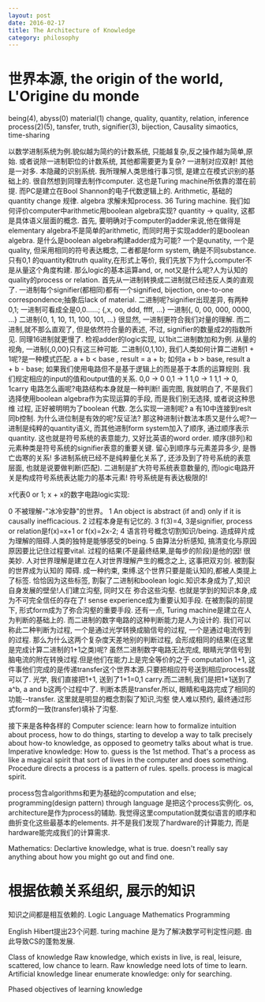 ```yaml
---
layout: post
date: 2016-02-17
title: The Architecture of Knowledge
category: philosophy
---
```


# 世界本源, the origin of the world, L'Origine du monde
being(4), abyss(0)
material(1) change, quality, quantity, relation, inference
process(2)(5), tansfer, truth, signifier(3), bijection, Causality
simaotics, time-sharing

以数学进制系统为例.貌似越为简约的计数系统, 只能越复杂,反之操作越为简单,原始.
或者说除一进制职位的计数系统, 其他都需要更为复杂?
 一进制对应双射! 其他是一对多.
本隐藏的识别系统.
我所理解人类思维行事习惯, 是建立在模式识别的基础上的. 很自然想到同理去制作computer.
这也是Turing machine所依靠的潜在前提.
而PC是建立在Bool Shannon的电子代数逻辑上的.
Arithmetic, 基础的 quantity change 规律.
algebra 求解未知process.
36 Turing machine.
我们如何评价computer中arithmetic用boolean algebra实现?
quantity -> quality, 这都是具体语义层面的概念.
首先, 要明确对于computer的adder来说,他在做得是elementary algebra不是简单的arithmetic,
而同时用于实现adder的是boolean algebra.
是什么是boolean algebra构建adder成为可能?
一个是qunatity, 一个是quality, 但采用相同的符号表达概念, 二者都是form system, 
确是不同substance.只有0,1 的quantity和truth quality,在形式上等价,
我们先放下为什么computer不是从量这个角度构建.
那么logic的基本运算and, or, not又是什么呢?人为认知的quality的process or relation.
首先从一进制转换成二进制就已经违反人类的直观了.
一进制每个signifier(都相同)都有一个signified, bijection, one-to-one correspondence;抽象后lack of material.
二进制呢?signifier出现差异, 有两种0,1; 一进制可看成全是0,0......;
{,x, oo, ddd, ffff, ...}
一进制{, 0, 00, 000, 0000, ...} 
二进制{0, 1, 10, 11, 100, 101, ...} 
很显然, 一进制更符合我们对量的理解. 而二进制,就不那么直观了, 但是依然符合量的表述, 不过,
signifier的数量成2的指数所见. 同理16进制就更慢了.
检视adder的logic实现, 以1bit二进制数加和为例.
从量的视角, 一进制{,0,00}只有这三种可能.
二进制{0,1,10}, 我们人类如何计算二进制1 + 1呢?是一种模式匹配.
a + b < base , result = a + b; 如何a + b > base, result a + b - base;
如果我们使用电路但不是基于逻辑上的而是基于本质的运算规则. 我们规定相应的input的值和output值的关系.
0,0 -> 0
0,1 -> 1
1,0 -> 1
1,1 -> 0, 1carry
电路怎么画呢?电路结构本身就是一种判断!
画完图, 我就明白了, 不是我们选择使用boolean algebra作为实现运算的手段, 而是我们别无选择, 或者说这种思维
过程, 正好被明明为了boolean 代数.
怎么实现一进制呢? a 有10中连接到reslt同b控制.
为什么进位制是有效的呢?反证法?
那这种进制计数法本质又是什么呢?一进制是纯粹的quantity语义, 而其他进制form system加入了顺序, 通过顺序表示quantity.
这也就是符号系统的表意能力, 又好比英语的word order. 顺序(排列)和元素种类是符号系统的signifier表意的重要关键.
留心到顺序与元素差异多少, 是唇亡齿寒的关系!
多进制系统已经不是纯粹量化关系了, 还涉及到了符号系统的表意层面, 也就是说要做判断(匹配).
二进制是扩大符号系统表意数量的, 而logic电路开关是构成符号系统表达能力的基本元素!
符号系统是有表达极限的!

x代表0 or 1; x + x的数字电路logic实现:

0 不被理解-"冰冷安静"的世界。
1 An object is abstract (if and) only if it is causally inefficacious.
2 过程本身是有记忆的.
3 f(3)=4, 3是signifier, process or relation是f(x)=x+1 or f(x)=2x-2;
4 语言符号概念切割知识/being. 造成碎片成为理解的阻碍.人类的独特是能够感受的being.
5 由算法分析感知, 搞清变化与原因原因要比记住过程要vital. 过程的结果(不是最终结果,是每步的阶段)是他的因! 很美妙.
人对世界理解是建立在人对世界理解产生的概念之上, 这事把双刃剑. 被割裂的世界成为认知的
障碍. 成一种约束, 束缚.这个世界只要是能认知的,都被人类提上了标签. 恰恰因为这些标签,
割裂了二进制和boolean logic.知识本身成为了,知识自身发展的壁垒!人们建立沟壑, 同时又在
弥合这些沟壑. 也就是学到的知识本身,成为不可完全信任的存在了! sense experience成为重要认知手段.
在被割裂的前提下, 形式form成为了弥合沟壑的重要手段.
还有一点, Turing machine是建立在人为判断的基础上的. 而二进制的数字电路的这种判断能力是人为设计的.
我们可以称此二种判断为过程, 一个是通过光学转换成脑信号的过程, 一个是通过电流传到的过程.
那么为什么这两个复杂度天差地别的判断过程, 会形成相同的结果(在这里是完成计算二进制的1+1之类)呢?
虽然二进制数字电路无法完成, 眼睛光学信号到脑电流的附在转换过程.但是他们在能力上是完全等价的之于
computation 1+1, 这件事他们完成的是传递transfer这个世界本源.只要把相应符号送到相应process就可以了.
光学, 我们直接把1+1, 送到了1+1=0,1 carry.而二进制,我们是把1+1送到了a^b, a and b这两个过程中了.
判断本质是transfer.所以, 眼睛和电路完成了相同的功能--transfer. 这里就是明显的概念割裂了知识,沟壑
使人难以预约, 最终通过形式form的一致(transfer)填补了沟壑. 



接下来是各种各样的
Computer science: learn how to formalize intuition about process, how to do things, 
starting to develop a way to talk precisely about how-to knowledge, as opposed to 
geometry talks about what is true.
Imperative knowledge: How to. guess is the 1st method. That's a process as like a 
magical spirit that sort of lives in the computer and does something.
Procedure directs a process is a pattern of rules. spells.
process is magical spirit.

process包含algorithms和更为基础的computation and else; 
programming(design pattern) through language 是把这个process实例化. 
os, architecture是作为process的辅助.
我觉得这里computation就类似语言的顺序和曲折变化这些最基本的elements.
并不是我们发现了hardware的计算能力, 而是hardware能完成我们的计算需求.

Mathematics: Declartive knowledge, what is true. doesn't really say anything about how
you might go out and find one.

# 根据依赖关系组织, 展示的知识
知识之间都是相互依赖的.
Logic
Language
Mathematics
Programming


English
Hibert提出23个问题. turing machine 是为了解决数学可判定性问题.
由此导致CS的蓬勃发展.


Class of knowledge
Raw knowledge, which exists in live, is real, leisure, scattered, low chance to learn.
Raw knowledge need lots of time to learn.
Artificial knowledge
linear enumerate knowledge: only for searching.


Phased objectives of learning knowledge


